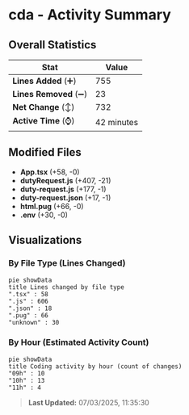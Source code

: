 # cda - Activity Summary 

## Overall Statistics

| Stat                   | Value                                                             |
| ---------------------- | ----------------------------------------------------------------- |
| **Lines Added** (➕)   | 755                                          |
| **Lines Removed** (➖) | 23                                        |
| **Net Change** (↕)    | 732                |
| **Active Time** (⌚)   | 42 minutes |


## Modified Files
- **App.tsx** (+58, -0)
- **dutyRequest.js** (+407, -21)
- **duty-request.js** (+177, -1)
- **duty-request.json** (+17, -1)
- **html.pug** (+66, -0)
- **.env** (+30, -0)

## Visualizations

### By File Type (Lines Changed)

```mermaid
pie showData
title Lines changed by file type
".tsx" : 58
".js" : 606
".json" : 18
".pug" : 66
"unknown" : 30
```

### By Hour (Estimated Activity Count)

```mermaid
pie showData
title Coding activity by hour (count of changes)
"09h" : 10
"10h" : 13
"11h" : 4
```


> **Last Updated:** 07/03/2025, 11:35:30